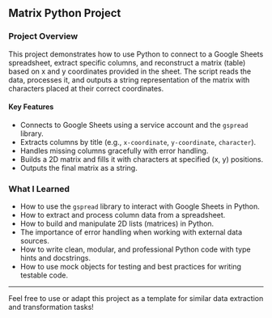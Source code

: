 ## Matrix Python Project

### Project Overview
This project demonstrates how to use Python to connect to a Google Sheets spreadsheet, extract specific columns, and reconstruct a matrix (table) based on x and y coordinates provided in the sheet. The script reads the data, processes it, and outputs a string representation of the matrix with characters placed at their correct coordinates.

#### Key Features
- Connects to Google Sheets using a service account and the `gspread` library.
- Extracts columns by title (e.g., `x-coordinate`, `y-coordinate`, `character`).
- Handles missing columns gracefully with error handling.
- Builds a 2D matrix and fills it with characters at specified (x, y) positions.
- Outputs the final matrix as a string.

### What I Learned
- How to use the `gspread` library to interact with Google Sheets in Python.
- How to extract and process column data from a spreadsheet.
- How to build and manipulate 2D lists (matrices) in Python.
- The importance of error handling when working with external data sources.
- How to write clean, modular, and professional Python code with type hints and docstrings.
- How to use mock objects for testing and best practices for writing testable code.

---
Feel free to use or adapt this project as a template for similar data extraction and transformation tasks!
